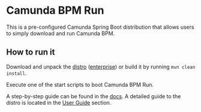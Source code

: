 # Camunda BPM Run

This is a pre-configured Camunda Spring Boot distribution that allows users to simply download and run Camunda BPM.

## How to run it

Download and unpack the [distro](https://app.camunda.com/nexus/repository/public/org/camunda/bpm/run/camunda-bpm-run/7.13.0-alpha2/camunda-bpm-run-7.13.0-alpha2.zip) ([enterprise](https://app.camunda.com/nexus/repository/private/org/camunda/bpm/run/camunda-bpm-run-ee/7.13.0-alpha2-ee/camunda-bpm-run-ee-7.13.0-alpha2-ee.zip))
or build it by running `mvn clean install`.

Execute one of the start scripts to boot Camunda BPM Run.

A step-by-step guide can be found in the [docs](https://docs.camunda.org/manual/latest/installation/camunda-bpm-run/). A detailed guide to the distro is located in the [User Guide](https://docs.camunda.org/manual/latest/user-guide/camunda-bpm-run/) section.